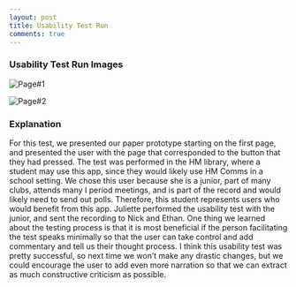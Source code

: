 ```yaml
---
layout: post
title: Usability Test Run
comments: true
---
```


### Usability Test Run Images

![Page#1](https://raw.githubusercontent.com/EthanNickJuliette/EthanNickJuliette.github.io/master/Usability%20Test-Image%20%231.png)

![Page#2](https://raw.githubusercontent.com/EthanNickJuliette/EthanNickJuliette.github.io/master/Usability%20Test-Image%20%232.png)

### Explanation

For this test, we presented our paper prototype starting on the first page, and presented the user with the page that corresponded to the button that they had 
pressed. The test was performed in the HM library, where a student may use this app, since they would likely use HM Comms in a school setting. We chose this user 
because she is a junior, part of many clubs, attends many I period meetings, and is part of the record and would likely need to send out polls. Therefore, this 
student represents users who would benefit from this app. Juliette performed the usability test with the junior, and sent the recording to Nick and Ethan. One 
thing we learned about the testing process is that it is most beneficial if the person facilitating the test speaks minimally so that the user can take control 
and add commentary and tell us their thought process. I think this usability test was pretty successful, so next time we won’t make any drastic changes, but we 
could encourage the user to add even more narration so that we can extract as much constructive criticism as possible.
